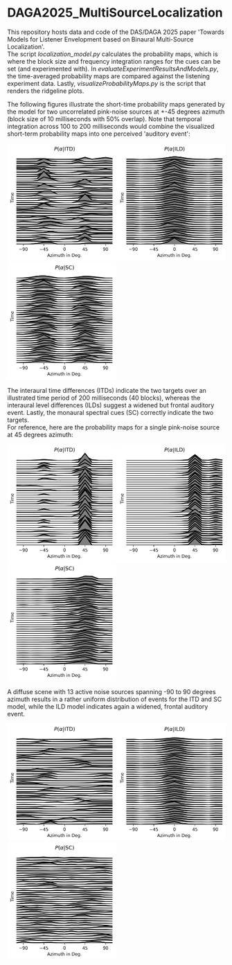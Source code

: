 # DAGA2025_MultiSourceLocalization
This repository hosts data and code of the DAS/DAGA 2025 paper 'Towards Models for Listener Envelopment based on Binaural Multi-Source Localization'. <br/>
The script *localization_model.py* calculates the probability maps, which is where the block size and frequency integration ranges for the cues can be set (and experimented with).
In *evaluateExperimentResultsAndModels.py*, the time-averaged probability maps are compared against the listening experiment data. Lastly, *visualizeProbabilityMaps.py* is the script that renders the ridgeline plots. <br/>

The following figures illustrate the short-time probability maps generated by the model for two uncorrelated pink-noise sources at +-45 degrees azimuth (block size of 10 milliseconds with 50% overlap). Note that temporal integration across 100 to 200 milliseconds would combine the visualized short-term probability maps into one perceived 'auditory event':

<img src="/Figures/P_ITD.png" alt="drawing" width="250"/> <img src="/Figures/P_ILD.png" alt="drawing" width="250"/> <img src="/Figures/P_SC.png" alt="drawing" width="250"/>

The interaural time differences (ITDs) indicate the two targets over an illustrated time period of 200 milliseconds (40 blocks), whereas the interaural level differences (ILDs) suggest a widened but frontal auditory event. Lastly, the monaural spectral cues (SC) correctly indicate the two targets. <br/>
For reference, here are the probability maps for a single pink-noise source at 45 degrees azimuth:

<img src="/Figures/P_ITD_45DEG.png" alt="drawing" width="250"/> <img src="/Figures/P_ILD_45DEG.png" alt="drawing" width="250"/> <img src="/Figures/P_SC_45DEG.png" alt="drawing" width="250"/>

A diffuse scene with 13 active noise sources spanning -90 to 90 degrees azimuth results in a rather uniform distribution of events for the ITD and SC model, while the ILD model indicates again a widened, frontal auditory event.

<img src="/Figures/P_ITD_90_to_-90DEG.png" alt="drawing" width="250"/> <img src="/Figures/P_ILD_90_to_-90DEG.png" alt="drawing" width="250"/> <img src="/Figures/P_SC_90_to_-90DEG.png" alt="drawing" width="250"/>



